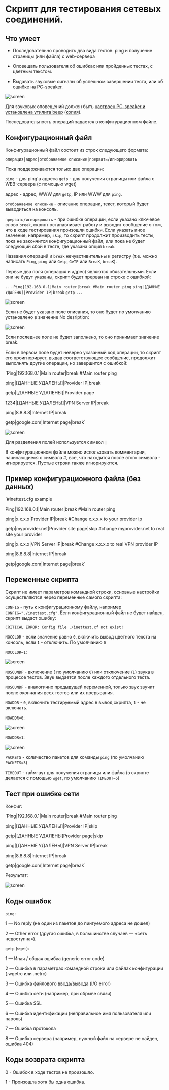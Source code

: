 # Скрипт для тестирования сетевых соединений.

## Что умеет

+ Последовательно проводить два вида тестов: ping и получение страницы (или файла) с web-сервера

+ Оповещать пользователя об ошибках или пройденных тестах, с цветным текстом.

+ Выдавать звуковые сигналы об успешном завершении теста, или об ошибке на PC-speaker.

![screen](https://github.com/tolik-punkoff/Inettest/blob/main/screens/inettest-main.png?raw=true)

Для звуковых оповещений должен быть [настроен PC-speaker и установлена утилита beep](https://tolik-punkoff.com/2018/01/14/pc-speaker-v-linux-ili-kak-sdelat-beep-iz-konsoli-vstroennym-dinamikom-pk/) ([копия](https://lj.rossia.org/users/hex_laden/380240.html)). 

Последовательность операций задается в конфигурационном файле.

## Конфигурационный файл

Конфигурационный файл состоит из строк следующего формата:

`операция|адрес|отображаемое описание|прервать/игнорировать`

Пока поддерживаются только две операции:

`ping` - для ping'а адреса
`getp` - для получения страницы или файла с WEB-сервера (с помощью wget)

адрес - адрес, WWW для `getp`, IP или WWW для `ping`.

`отображаемое описание` - описание операции, текст, который будет выводиться на консоль.

`прервать/игнорировать` - при ошибке операции, если указано ключевое слово `break`, скрипт останавливает работу и выводит сообщение о том, что в ходе тестирования произошли ошибки. Если указать иное значение, например, `skip`, то скрипт продолжит производить тесты, пока не закончится конфигурационный файл, или пока не будет следующий сбой в тесте, где указана опция `break`.

Названия операций и `break` нечувстивительны к регистру (т.е. можно написать `Ping`, `ping` или `Getp`, `GeTP` или `BreaK`, `breaK`).

Первые два поля (операция и адрес) являются обязательными. Если они не будут указаны, скрипт будет прерван на строке с ошибкой:

`...`
`Ping|192.168.0.1|Main router|break #Main router ping`
`ping|[ДАННЫЕ УДАЛЕНЫ]|Provider IP|break`
`getp`
`...`

![screen](https://github.com/tolik-punkoff/Inettest/blob/main/screens/inettest-config-error.png?raw=true)

Если не будет указано поле описания, то оно будет по умолчанию установлено в значение No desription:

![screen](https://github.com/tolik-punkoff/Inettest/blob/main/screens/inettest-no-desription.png?raw=true)

Если последнее поле не будет заполнено, то оно принимает значение break.

Если в первом поле будет неверно указанный код операции, то скрипт его проигнорирует, выдав соответствующее сообщение, продолжит выполнять другие операции, но завершится с ошибкой:

`Ping|192.168.0.1|Main router|break #Main router ping

ping|[ДАННЫЕ УДАЛЕНЫ]|Provider IP|break

getp|[ДАННЫЕ УДАЛЕНЫ]|Provider page

1234|[ДАННЫЕ УДАЛЕНЫ]|VPN Server IP|break

ping|8.8.8.8|Internet IP|break

getp|google.com|Internet page|break`

![screen](https://github.com/tolik-punkoff/Inettest/blob/main/screens/inettest-unknow-operation.png?raw=true)

Для разделения полей используется символ `|`

В конфигурационном файле можно использовать комментарии, начинающиеся с символа #, все, что находится после этого символа - игнорируется. Пустые строки также игнорируются.

## Пример конфигурационного файла (без данных)

`#inettest.cfg example

Ping|192.168.0.1|Main router|break #Main router ping

ping|x.x.x.x|Provider IP|break #Change x.x.x.x to your provider ip

getp|myprovider.net|Provider site page|skip #change myprovider.net to real site your provider

ping|x.x.x.x|VPN Server IP|break #Change x.x.x.x to real VPN provider IP

ping|8.8.8.8|Internet IP|break

getp|google.com|Internet page|break`

## Переменные скрипта

Скрипт не имеет параметров командной строки, основные настройки осуществляются через переменные самого скрипта:

`CONFIG` - путь к конфигурационному файлу, например `CONFIG="./inettest.cfg"`. Если конфигурационный файл не будет найден, скрипт выдаст ошибку:

`CRITICAL ERROR: Config file ./inettest.cf not exist!` 

`NOCOLOR` - если значение равно `0`, включить вывод цветного текста на консоль, если `1` - отключить. По умолчанию `0`

`NOCOLOR=1`:

![screen](https://github.com/tolik-punkoff/Inettest/blob/main/screens/inettest-no-color.png?raw=true)

`NOSOUNDP` - включение ( по умолчанию `0`) или отключение (`1`) звука в процессе тестов. Звук выдается после каждого отдельного теста.

`NOSOUNDF` - аналогично предыдущей переменной, только звук звучит после окончания всех тестов или их прерывания.

`NOADDR` - `0`, включить тестируемый адрес в вывод скрипта, `1` - не включать.

`NOADDR=0`:

![screen](https://github.com/tolik-punkoff/Inettest/blob/main/screens/inettest-noaddr-0.png?raw=true)

`NOADDR=1`:

![screen](https://github.com/tolik-punkoff/Inettest/blob/main/screens/inettest-main.png?raw=true)

`PACKETS` - количество пакетов для команды `ping` (по умолчанию `PACKETS=3`)

`TIMEOUT` - тайм-аут для получения страницы или файла (в скрипте делается с помощью `wget`, по умолчанию `TIMEOUT=5`)

## Тест при ошибке сети

Конфиг:

`Ping|192.168.0.1|Main router|break #Main router ping

ping|[ДАННЫЕ УДАЛЕНЫ]|Provider IP|skip

getp|[ДАННЫЕ УДАЛЕНЫ]Provider page|skip

ping|[ДАННЫЕ УДАЛЕНЫ]|VPN Server IP|break

ping|8.8.8.8|Internet IP|break

getp|google.com|Internet page|break`

Результат:

![screen](https://github.com/tolik-punkoff/Inettest/blob/main/screens/inettest-network-errors.png?raw=true)

## Коды ошибок

`ping`:

1 — No reply (не один из пакетов до пингуемого адреса не дошел)

2 — Other error (другая ошибка, в большинстве случаев — «сеть недоступна»).

`getp` (`wget`):

1 — Иная / общая ошибка (generic error code)

2 — Ошибка в параметрах командной строки или файлах конфигурации (.wgetrc или .netrc)

3 — Ошибка файлового ввода/вывода (I/O error)

4 — Ошибка сети (например, при обрыве связи)

5 — Ошибка SSL

6 — Ошибка идентификации (неправильное имя пользователя или пароль)

7 — Ошибка протокола

8 — Ошибка сервера (например, нужный файл на сервере не найден, ошибка 404)

## Коды возврата скрипта

0 - Ошибок в ходе тестов не произошло.

1 - Произошла хотя бы одна ошибка.

